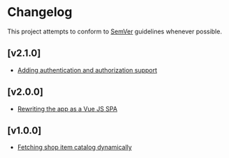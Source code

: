 # Changelog
This project attempts to conform to [SemVer](https://semver.org/) guidelines whenever possible.

## [v2.1.0]
* [Adding authentication and authorization support]()

## [v2.0.0]
* [Rewriting the app as a Vue JS SPA](https://github.com/Ubunfu/mc-shop-ui/pull/6)

## [v1.0.0]
* [Fetching shop item catalog dynamically](https://github.com/Ubunfu/mc-shop-ui/pull/1)